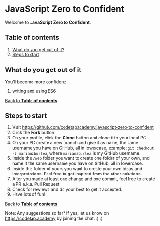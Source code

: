 # JavaScript Zero to Confident

Welcome to **JavaScript Zero to Confident**.

## Table of contents

1. [What do you get out of it?](#what-do-you-get-out-of-it)
1. [Steps to start](#steps-to-start)

## What do you get out of it

You'll become more confident:
1. writing and using ES6

[Back to **Table of contents**](#table-of-contents)


## Steps to start

1. Visit https://github.com/codetapacademy/javascript-zero-to-confident
1. Click the **Fork** button
1. On your profile, click the **Clone** button and clone it to your local PC
1. On your PC create a new branch and give it as name, the same username you have on GitHub, all in lowercase, example: `git checkout -b marianzburlea`, where `marianzburlea` is my GitHub username.
1. Inside the `/web` folder you want to create one folder of your own, and name it the same username you have on GitHub, all in lowercase.
1. Inside this folder of yours you want to create your own ideas and interpretations. Feel free to get inspired from the other solutions.
1. After you made at least one change and one commit, feel free to create a PR a.k.a. Pull Request
1. Check for rewiews and do your best to get it accepted.
1. Have lots of fun!

[Back to **Table of contents**](#table-of-contents)

Note: Any suggestions so far? If yes, let us know on https://codetap.academy by joining the chat. :) :)